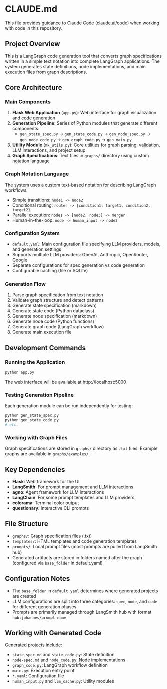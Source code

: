 # CLAUDE.md

This file provides guidance to Claude Code (claude.ai/code) when working with code in this repository.

## Project Overview

This is a LangGraph code generation tool that converts graph specifications written in a simple text notation into complete LangGraph applications. The system generates state definitions, node implementations, and main execution files from graph descriptions.

## Core Architecture

### Main Components

1. **Flask Web Application** (`app.py`): Web interface for graph visualization and code generation
2. **Generation Pipeline**: Series of Python modules that generate different components:
   - `gen_state_spec.py` → `gen_state_code.py` → `gen_node_spec.py` → `gen_node_code.py` → `gen_graph_code.py` → `gen_main.py`
3. **Utility Module** (`mk_utils.py`): Core utilities for graph parsing, validation, LLM interactions, and project setup
4. **Graph Specifications**: Text files in `graphs/` directory using custom notation language

### Graph Notation Language

The system uses a custom text-based notation for describing LangGraph workflows:
- Simple transitions: `node1 -> node2`
- Conditional routing: `router -> {condition1: target1, condition2: target2}`
- Parallel execution: `node1 -> [node2, node3] -> merger`
- Human-in-the-loop: `node -> human_input -> node2`

### Configuration System

- `default.yaml`: Main configuration file specifying LLM providers, models, and generation settings
- Supports multiple LLM providers: OpenAI, Anthropic, OpenRouter, Google
- Separate configurations for spec generation vs code generation
- Configurable caching (file or SQLite)

### Generation Flow

1. Parse graph specification from text notation
2. Validate graph structure and detect patterns
3. Generate state specification (markdown)
4. Generate state code (Python dataclass)
5. Generate node specification (markdown)
6. Generate node code (Python functions)
7. Generate graph code (LangGraph workflow)
8. Generate main execution file

## Development Commands

### Running the Application
```bash
python app.py
```
The web interface will be available at http://localhost:5000

### Testing Generation Pipeline
Each generation module can be run independently for testing:
```bash
python gen_state_spec.py
python gen_state_code.py
# etc.
```

### Working with Graph Files
Graph specifications are stored in `graphs/` directory as `.txt` files. Example graphs are available in `graphs/examples/`.

## Key Dependencies

- **Flask**: Web framework for the UI
- **LangSmith**: For prompt management and LLM interactions
- **agno**: Agent framework for LLM interactions
- **LangChain**: For some prompt templates and LLM providers
- **colorama**: Terminal color output
- **questionary**: Interactive CLI prompts

## File Structure

- `graphs/`: Graph specification files (.txt)
- `templates/`: HTML templates and code generation templates
- `prompts/`: Local prompt files (most prompts are pulled from LangSmith hub)
- Generated artifacts are stored in folders named after the graph (configured via `base_folder` in default.yaml)

## Configuration Notes

- The `base_folder` in `default.yaml` determines where generated projects are created
- LLM configurations are split into three categories: `spec`, `node`, and `code` for different generation phases
- Prompts are primarily managed through LangSmith hub with format `hub:johannes/prompt-name`

## Working with Generated Code

Generated projects include:
- `state-spec.md` and `state_code.py`: State definition
- `node-spec.md` and `node_code.py`: Node implementations  
- `graph_code.py`: LangGraph workflow definition
- `main.py`: Execution entry point
- `*.yaml`: Configuration file
- `human_input.py` and `llm_cache.py`: Utility modules
